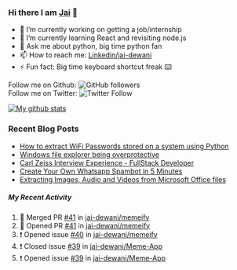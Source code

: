 
### Hi there I am [Jai](https://jaid.tech) 👋

- 🔭 I’m currently working on getting a job/internship
- 🌱 I’m currently learning React and revisiting node.js
- 💬 Ask me about python, big time python fan 
- 📫 How to reach me: [Linkedin/jai-dewani](https://www.linkedin.com/in/jai-dewani)
- ⚡ Fun fact: Big time keyboard shortcut freak :keyboard:

Follow me on Github: ![GitHub followers](https://img.shields.io/github/followers/jai-dewani?label=Follow&style=social)  
Follow me on Twitter: ![Twitter Follow](https://img.shields.io/twitter/follow/jai_dewani?label=Follow&style=social)  

[![My github stats](https://github-readme-stats.vercel.app/api?username=jai-dewani)](https://github.com/jai-dewani?tab=repositories)

### Recent Blog Posts
<!-- BLOG-POST-LIST:START -->
- [How to extract WiFi Passwords stored on a system using Python](https://blogs.jaid.tech/extract-wifi-passwords/)
- [Windows file explorer being overprotective](https://blogs.jaid.tech/windows-file-structure/)
- [Carl Zeiss Interview Experience - FullStack Developer](https://blogs.jaid.tech/carl-zeiss-interview-experience/)
- [Create Your Own Whatsapp Spambot in 5 Minutes](https://blogs.jaid.tech/automate-whatsapp/)
- [Extracting Images, Audio and Videos from Microsoft Office files](https://blogs.jaid.tech/extracting-data-from-microsoft-office/)
<!-- BLOG-POST-LIST:END -->

##### My Recent Activity
<!--START_SECTION:activity-->
1. 🎉 Merged PR [#41](https://github.com/jai-dewani/memeify/pull/41) in [jai-dewani/memeify](https://github.com/jai-dewani/memeify)
2. 💪 Opened PR [#41](https://github.com/jai-dewani/memeify/pull/41) in [jai-dewani/memeify](https://github.com/jai-dewani/memeify)
3. ❗️ Opened issue [#40](https://github.com/jai-dewani/memeify/issues/40) in [jai-dewani/memeify](https://github.com/jai-dewani/memeify)
4. ❗️ Closed issue [#39](https://github.com/jai-dewani/Meme-App/issues/39) in [jai-dewani/Meme-App](https://github.com/jai-dewani/Meme-App)
5. ❗️ Opened issue [#39](https://github.com/jai-dewani/Meme-App/issues/39) in [jai-dewani/Meme-App](https://github.com/jai-dewani/Meme-App)
<!--END_SECTION:activity-->

